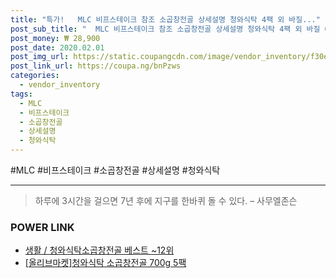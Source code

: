 ```yaml
--- 
title: "특가!   MLC 비프스테이크 참조 소곱창전골 상세설명 청와식탁 4팩 외 바질..." 
post_sub_title: "  MLC 비프스테이크 참조 소곱창전골 상세설명 청와식탁 4팩 외 바질 04." 
post_money: ₩ 28,900 
post_date: 2020.02.01 
post_img_url: https://static.coupangcdn.com/image/vendor_inventory/f30e/bfc967a7e50ac0d55615f2d9187e375e0958737795e5e37fa366de12cc8f.jpg 
post_link_url: https://coupa.ng/bnPzws 
categories: 
  - vendor_inventory 
tags: 
  - MLC 
  - 비프스테이크 
  - 소곱창전골 
  - 상세설명 
  - 청와식탁 
--- 
```

  #MLC #비프스테이크 #소곱창전골 #상세설명 #청와식탁 
<hr> 

> 하루에 3시간을 걸으면 7년 후에 지구를 한바퀴 돌 수 있다. – 사무엘존슨 


### POWER LINK

* <a href="https://blog.naver.com/santokki14/221792018214" target="_blank">생활 / 청와식탁소곱창전골 베스트 ~12위</a>
* <a href="https://blog.naver.com/fasyy4321/221792195671" target="_blank">[올리브마켓]청와식탁 소곱창전골 700g 5팩</a>
